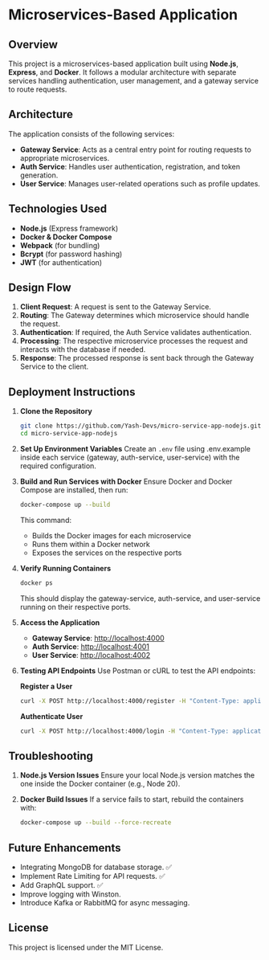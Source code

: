 # Microservices-Based Application

## Overview
This project is a microservices-based application built using **Node.js**, **Express**, and **Docker**. It follows a modular architecture with separate services handling authentication, user management, and a gateway service to route requests.

## Architecture
The application consists of the following services:

- **Gateway Service**: Acts as a central entry point for routing requests to appropriate microservices.
- **Auth Service**: Handles user authentication, registration, and token generation.
- **User Service**: Manages user-related operations such as profile updates.
<!-- - **Database**: (Optional) Each service can have its own database (e.g., MongoDB, PostgreSQL) depending on requirements. -->

## Technologies Used
- **Node.js** (Express framework)
- **Docker & Docker Compose**
- **Webpack** (for bundling)
- **Bcrypt** (for password hashing)
- **JWT** (for authentication)

## Design Flow
1. **Client Request**: A request is sent to the Gateway Service.
2. **Routing**: The Gateway determines which microservice should handle the request.
3. **Authentication**: If required, the Auth Service validates authentication.
4. **Processing**: The respective microservice processes the request and interacts with the database if needed.
5. **Response**: The processed response is sent back through the Gateway Service to the client.

                         
## Deployment Instructions
1. **Clone the Repository**
    ```sh
    git clone https://github.com/Yash-Devs/micro-service-app-nodejs.git
    cd micro-service-app-nodejs
    ```

2. **Set Up Environment Variables**
    Create an `.env` file using .env.example inside each service (gateway, auth-service, user-service) with the required configuration.

3. **Build and Run Services with Docker**
    Ensure Docker and Docker Compose are installed, then run:
    ```sh
    docker-compose up --build
    ```

    This command:
    - Builds the Docker images for each microservice
    - Runs them within a Docker network
    - Exposes the services on the respective ports

4. **Verify Running Containers**
    ```sh
    docker ps
    ```

    This should display the gateway-service, auth-service, and user-service running on their respective ports.

5. **Access the Application**
    - **Gateway Service**: [http://localhost:4000](http://localhost:4000)
    - **Auth Service**: [http://localhost:4001](http://localhost:4001)
    - **User Service**: [http://localhost:4002](http://localhost:4002)

6. **Testing API Endpoints**
    Use Postman or cURL to test the API endpoints:

    **Register a User**
    ```sh
    curl -X POST http://localhost:4000/register -H "Content-Type: application/json" -d '{"email":"test@example.com", "userName": "user", "password":"securepass"}'
    ```

    **Authenticate User**
    ```sh
    curl -X POST http://localhost:4000/login -H "Content-Type: application/json" -d '{"userName":"user", "password":"securepass"}'
    ```

## Troubleshooting
1. **Node.js Version Issues**
    Ensure your local Node.js version matches the one inside the Docker container (e.g., Node 20).

2. **Docker Build Issues**
    If a service fails to start, rebuild the containers with:
    ```sh
    docker-compose up --build --force-recreate
    ```

## Future Enhancements
- Integrating MongoDB for database storage. ✅
- Implement Rate Limiting for API requests. ✅
- Add GraphQL support. ✅
- Improve logging with Winston.
- Introduce Kafka or RabbitMQ for async messaging.

## License
This project is licensed under the MIT License.